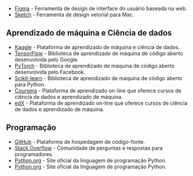 
- [Figma](https://www.figma.com/) - Ferramenta de design de interface do usuário baseada na web.
- [Sketch](https://www.sketch.com/) - Ferramenta de design vetorial para Mac.

## Aprendizado de máquina e Ciência de dados

- [Kaggle](https://www.kaggle.com/) - Plataforma de aprendizado de máquina e ciência de dados.
- [TensorFlow](https://www.tensorflow.org/) - Biblioteca de aprendizado de máquina de código aberto desenvolvida pelo Google.
- [PyTorch](https://pytorch.org/) - Biblioteca de aprendizado de máquina de código aberto desenvolvida pelo Facebook.
- [Scikit-learn](https://scikit-learn.org/stable/) - Biblioteca de aprendizado de máquina de código aberto para Python.
- [Coursera](https://www.coursera.org/) - Plataforma de aprendizado on-line que oferece cursos de ciência de dados e aprendizado de máquina.
- [edX](https://www.edx.org/) - Plataforma de aprendizado on-line que oferece cursos de ciência de dados e aprendizado de máquina.

## Programação

- [GitHub](https://github.com/) - Plataforma de hospedagem de código-fonte.
- [Stack Overflow](https://stackoverflow.com/) - Comunidade de perguntas e respostas para programadores.
- [Python.org](https://www.python.org/) - Site oficial da linguagem de programação Python.
- [Python.org](https://www.python.org/) - Site oficial da linguagem de programação Python.